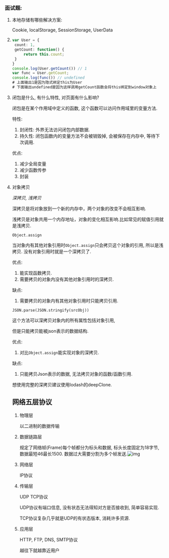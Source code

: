 ### 面试题:

1. 本地存储有哪些解决方案:

   Cookie, localStorage, SessionStorage, UserData

2. ```ts
   var User = {
   	count: 1,
   	getCount: function() {
   		return this.count;
   	}
   }
   console.log(User.getCount()) // 1
   var func = User.getCount;
   console.log(func()) // undefined
   # 上面输出1是因为隐式绑定this为User
   # 下面输出undefined是因为这样调用getCount函数会将this绑定到window对象上
   ```

3. 闭包是什么, 有什么特性, 对页面有什么影响?

   闭包是在某个作用域中定义的函数, 这个函数可以访问作用域里的变量方法.

   特性:

   1. 封闭性: 外界无法访问闭包内部数据.
   2. 持久性: 闭包函数内的变量方法不会被销毁掉, 会被保存在内存中, 等待下次调用.

   优点:

   1. 减少全局变量
   2. 减少函数传参
   3. 封装

4. 对象拷贝

   *深拷贝, 浅拷贝*

   深拷贝是将对象放到一个新的内存中，两个对象的改变不会相互影响.

   浅拷贝是对象共用一个内存地址，对象的变化相互影响.比如常见的赋值引用就是浅拷贝.

   `Object.assign`

   当对象内有其他对象引用时`Object.assign`只会拷贝这个对象的引用, 所以是浅拷贝. 没有对象引用时就是一个深拷贝了.

   优点:

   1. 能实现函数拷贝.
   2. 需要拷贝的对象内没有其他对象引用时的深拷贝.

   缺点:

   1. 需要拷贝的对象内有其他对象引用时只能拷贝引用.

   `JSON.parse(JSON.stringify(srcObj))`

   这个方法可以深拷贝对象内的所有属性包括对象引用,

   但是只能拷贝能被json表示的数据结构.

   优点:

   1. 对比`Object.assign`能实现对象的深拷贝.

   缺点:

   1. 只能拷贝Json表示的数据, 无法拷贝对象的函数/函数引用.

   想使用完整的深拷贝建议使用lodash的deepClone.

   ## 网络五层协议

   1. 物理层

      以二进制的数据传输
   
   2. 数据链路层
   
      规定了网络帧(Frame)每个帧都分为标头和数据, 标头长度固定为18字节, 数据最短46最长1500. 数据过大需要分割为多个帧发送.![img](http://www.ruanyifeng.com/blogimg/asset/201205/bg2012052904.png)
   
   3. 网络层
   
      IP协议
   
   4. 传输层
   
      UDP TCP协议
   
      UDP协议有端口信息, 没有状态无法得知对方是否接收到, 简单容易实现.
   
      TCP协议复杂几乎就是UDP的有状态版本, 消耗许多资源.
   
   5. 应用层 
   
      HTTP, FTP, DNS, SMTP协议
   
      越往下就越靠近用户
   
   
   
   
   
   